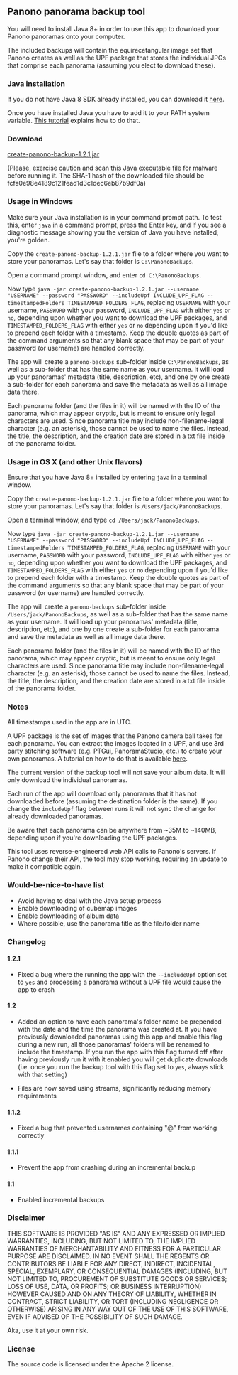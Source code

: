 ## Panono panorama backup tool

You will need to install Java 8+ in order to use this app to download your Panono panoramas onto your computer.

The included backups will contain the equirecetangular image set that Panono creates as well as the UPF package that 
stores the individual JPGs that comprise each panorama (assuming you elect to download these).

### Java installation

If you do not have Java 8 SDK already installed, you can download it [here](http://www.oracle.com/technetwork/java/javase/downloads/jdk8-downloads-2133151.html).

Once you have installed Java you have to add it to your PATH system variable. [This tutorial](https://www.java.com/en/download/help/path.xml) explains how to do that.

### Download

[create-panono-backup-1.2.1.jar](http://radiatic.com/create-panono-backup-1.2.1.jar)

(Please, exercise caution and scan this Java executable file for malware before running it. The SHA-1 hash of the downloaded 
file should be fcfa0e98e4189c121fead1d3c1dec6eb87b9df0a)

### Usage in Windows

Make sure your Java installation is in your command prompt path. To test this, enter `java` in a command prompt, 
press the Enter key, and if you see a diagnostic message showing you the version of Java you have installed, you're golden.

Copy the `create-panono-backup-1.2.1.jar` file to a folder where you want to store your panoramas. Let's say that folder is `C:\PanonoBackups`.

Open a command prompt window, and enter `cd C:\PanonoBackups`.

Now type `java -jar create-panono-backup-1.2.1.jar --username "USERNAME" --password "PASSWORD" --includeUpf INCLUDE_UPF_FLAG --timestampedFolders TIMESTAMPED_FOLDERS_FLAG`, replacing 
`USERNAME` with your username, `PASSWORD` with your password, `INCLUDE_UPF_FLAG` with either `yes` or `no`, depending upon whether 
you want to download the UPF packages, and `TIMESTAMPED_FOLDERS_FLAG` with either `yes` or `no` depending upon if you'd like to prepend each folder
with a timestamp. Keep the double quotes as part of the command arguments so that any blank space that may
be part of your password (or username) are handled correctly.

The app will create a `panono-backups` sub-folder inside `C:\PanonoBackups`, as well as a sub-folder that has the same name
as your username. It will load up your panoramas' metadata (title, description, etc), and one by one create a sub-folder 
for each panorama and save the metadata as well as all image data there.

Each panorama folder (and the files in it) will be named with the ID of the panorama, which may appear cryptic, but is meant
to ensure only legal characters are used. Since panorama title may include non-filename-legal character (e.g. an asterisk), 
those cannot be used to name the files. Instead, the title, the description, and the creation date are stored in a txt file 
inside of the panorama folder.

### Usage in OS X (and other Unix flavors)

Ensure that you have Java 8+ installed by entering `java` in a terminal window.

Copy the `create-panono-backup-1.2.1.jar` file to a folder where you want to store your panoramas. Let's say that folder 
is `/Users/jack/PanonoBackups`.

Open a terminal window, and type `cd /Users/jack/PanonoBackups`.

Now type `java -jar create-panono-backup-1.2.1.jar --username "USERNAME" --password "PASSWORD" --includeUpf INCLUDE_UPF_FLAG --timestampedFolders TIMESTAMPED_FOLDERS_FLAG`, replacing 
`USERNAME` with your username, `PASSWORD` with your password, `INCLUDE_UPF_FLAG` with either `yes` or `no`, depending upon whether 
you want to download the UPF packages, and `TIMESTAMPED_FOLDERS_FLAG` with either `yes` or `no` depending upon if you'd like to prepend each folder
with a timestamp. Keep the double quotes as part of the command arguments so that any blank space that may
be part of your password (or username) are handled correctly.

The app will create a `panono-backups` sub-folder inside `/Users/jack/PanonoBackups`, as well as a sub-folder that has the same name
as your username. It will load up your panoramas' metadata (title, description, etc), and one by one create a sub-folder 
for each panorama and save the metadata as well as all image data there.

Each panorama folder (and the files in it) will be named with the ID of the panorama, which may appear cryptic, but is meant
to ensure only legal characters are used. Since panorama title may include non-filename-legal character (e.g. an asterisk), 
those cannot be used to name the files. Instead, the title, the description, and the creation date are stored in a txt file 
inside of the panorama folder.

### Notes

All timestamps used in the app are in UTC.

A UPF package is the set of images that the Panono camera ball takes for each panorama. You can extract the images located 
in a UPF, and use 3rd party stitching software (e.g. PTGui, PanoramaStudio, etc.) to create your own panoramas. A tutorial
on how to do that is available 
[here](http://360rumors.com/2017/05/exclusive-stitch-panono-images-offline-fix-panono-stitching-errors.html).

The current version of the backup tool will not save your album data. It will only download the individual panoramas.

Each run of the app will download only panoramas that it has not downloaded before (assuming the destination folder is the same).
If you change the `includeUpf` flag between runs it will not sync the change for already downloaded panoramas. 

Be aware that each panorama can be anywhere from ~35M to ~140MB, depending upon if you're downloading the UPF packages.

This tool uses reverse-engineered web API calls to Panono's servers. If Panono change their API, the tool may stop working, 
requiring an update to make it compatible again.

### Would-be-nice-to-have list

- Avoid having to deal with the Java setup process
- Enable downloading of cubemap images
- Enable downloading of album data
- Where possible, use the panorama title as the file/folder name

### Changelog

#### 1.2.1
- Fixed a bug where the running the app with the `--includeUpf` option set to `yes` and processing a
panorama without a UPF file would cause the app to crash

#### 1.2

- Added an option to have each panorama's folder name be prepended with the date and the time the panorama was created at.
If you have previously downloaded panoramas using this app and enable this flag during a new run, all those panoramas' folders will be
renamed to include the timestamp. If you run the app with this flag turned off after having previously run it
with it enabled you will get duplicate downloads (i.e. once you run the backup tool with this flag set to `yes`, always stick with
that setting)

- Files are now saved using streams, significantly reducing memory requirements

#### 1.1.2

- Fixed a bug that prevented usernames containing "@" from working correctly

#### 1.1.1

- Prevent the app from crashing during an incremental backup

#### 1.1

- Enabled incremental backups

### Disclaimer

THIS SOFTWARE IS PROVIDED "AS IS" AND ANY EXPRESSED OR IMPLIED WARRANTIES, INCLUDING, BUT NOT LIMITED TO, THE IMPLIED WARRANTIES OF MERCHANTABILITY AND FITNESS FOR A PARTICULAR PURPOSE ARE DISCLAIMED. IN NO EVENT SHALL THE REGENTS OR CONTRIBUTORS BE LIABLE FOR ANY DIRECT, INDIRECT, INCIDENTAL, SPECIAL, EXEMPLARY, OR CONSEQUENTIAL DAMAGES (INCLUDING, BUT NOT LIMITED TO, PROCUREMENT OF SUBSTITUTE GOODS OR SERVICES; LOSS OF USE, DATA, OR PROFITS; OR BUSINESS INTERRUPTION)
HOWEVER CAUSED AND ON ANY THEORY OF LIABILITY, WHETHER IN CONTRACT, STRICT LIABILITY, OR TORT (INCLUDING NEGLIGENCE OR OTHERWISE) ARISING IN ANY WAY OUT OF THE USE OF THIS SOFTWARE, EVEN IF ADVISED OF THE POSSIBILITY OF SUCH DAMAGE.

Aka, use it at your own risk.

### License

The source code is licensed under the Apache 2 license.